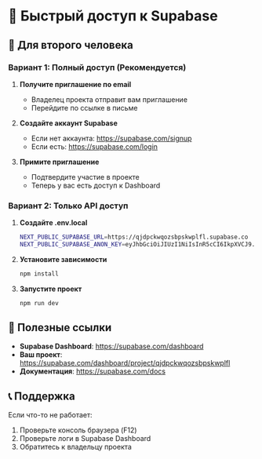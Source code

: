 # 🚀 Быстрый доступ к Supabase

## 📧 Для второго человека

### **Вариант 1: Полный доступ (Рекомендуется)**

1. **Получите приглашение по email**
   - Владелец проекта отправит вам приглашение
   - Перейдите по ссылке в письме

2. **Создайте аккаунт Supabase**
   - Если нет аккаунта: https://supabase.com/signup
   - Если есть: https://supabase.com/login

3. **Примите приглашение**
   - Подтвердите участие в проекте
   - Теперь у вас есть доступ к Dashboard

### **Вариант 2: Только API доступ**

1. **Создайте .env.local**
   ```bash
   NEXT_PUBLIC_SUPABASE_URL=https://qjdpckwqozsbpskwplfl.supabase.co
   NEXT_PUBLIC_SUPABASE_ANON_KEY=eyJhbGciOiJIUzI1NiIsInR5cCI6IkpXVCJ9.eyJpc3MiOiJzdXBhYmFzZSIsInJlZiI6InFqZHBja3dxb3pzYnBza3dwbGZsIiwicm9sZSI6ImFub24iLCJpYXQiOjE3NTQ1MDUyNTUsImV4cCI6MjA3MDA4MTI1NX0.kY8A88CoBNN2m7EAbJpy1TNfqu9zOY4pFKmvLZ42Lf8
   ```

2. **Установите зависимости**
   ```bash
   npm install
   ```

3. **Запустите проект**
   ```bash
   npm run dev
   ```

## 🔗 Полезные ссылки

- **Supabase Dashboard**: https://supabase.com/dashboard
- **Ваш проект**: https://supabase.com/dashboard/project/qjdpckwqozsbpskwplfl
- **Документация**: https://supabase.com/docs

## 📞 Поддержка

Если что-то не работает:
1. Проверьте консоль браузера (F12)
2. Проверьте логи в Supabase Dashboard
3. Обратитесь к владельцу проекта
